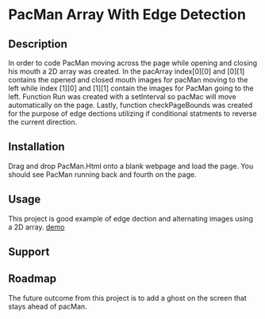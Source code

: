 # PacMan Array With Edge Detection 
## Description
In order to code PacMan moving across the page while opening and closing his mouth a 2D array was created. In the pacArray index[0][0] and [0][1] contains the opened and closed mouth images for pacMan moving to the left while index [1][0] and [1][1] contain the images for PacMan going to the left. Function Run was created with a setInterval so pacMac will move automatically on the page. Lastly, function checkPageBounds was created for the purpose of edge dections utilizing if conditional statments to reverse the current direction.  
## Installation 
Drag and drop PacMan.Html onto a blank webpage and load the page. You should see PacMan running back and fourth on the page.

## Usage
This project is good example of edge dection and alternating images using a 2D array.
[demo](https://github.com/Alex-is-Gonzalez/PacMan/blob/main/PacMan%20Files/PacMan.html) 
## Support

## Roadmap
The future outcome from this project is to add a ghost on the screen that stays ahead of pacMan.

